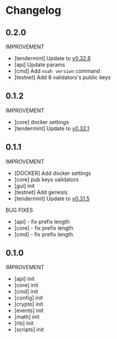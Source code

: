 # Changelog

## 0.2.0

IMPROVEMENT

- [tendermint] Update to [v0.32.6](https://github.com/tendermint/tendermint/blob/master/CHANGELOG.md#v0326) 
- [api] Update params
- [cmd] Add `noah version` command
- [testnet] Add 8 validators's public keys

## 0.1.2

IMPROVEMENT
- [core] docker settings
- [tendermint] Update to [v0.32.1](https://github.com/tendermint/tendermint/blob/master/CHANGELOG.md#v0321) 

## 0.1.1

IMPROVEMENT

- [DOCKER] Add docker settings
- [core] pub keys validators
- [gui] init
- [testnet] Add genesis
- [tendermint] Update to [v0.31.5](https://github.com/tendermint/tendermint/blob/master/CHANGELOG.md#v0315) 

BUG FIXES
- [api] - fix prefix length
- [core] - fix prefix length
- [cmd] - fix prefix length

## 0.1.0

IMPROVEMENT

- [api] init
- [core] init
- [cmd] init
- [config] init
- [crypto] init
- [events] init
- [math] init
- [rlo] init
- [scripts] init